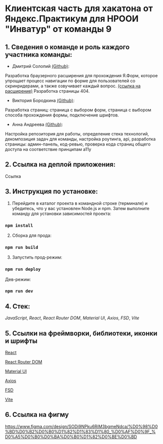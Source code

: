 # Клиентская часть для хакатона от Яндекс.Практикум для НРООИ "Инватур" от команды 9

## 1. Сведения о команде и роль каждого участника команды:

* Дмитрий Солопий [(Github)](https://github.com/dksolo/):

Разработка браузерного расширения для прохождения Я.Форм, которое упрощает процесс навигации по форме для пользователей со скринридерами, а также озвучивает каждый вопрос.
[(ссылка на расширение)](https://github.com/practicum-team-9/extension) Разработка страницы 404. 

* Виктория Бородкина [(Github)](https://github.com/BorodkinaViktoriya/):

Разработка страниц: страница с выбором форм, страница с выбором способа прохождения формы, подключение шрифтов.

* Анна Андреева [(Github)](https://github.com/arrayumi/):

Настройка репозитория для работы, определение стека технологий, декомпозиция задач для команды, настройка роутинга, api, разработка страницы: админ-панель, код-ревью, проверка кода страниц общего доступа на соответствие принципам a11y

## 2. Ссылка на деплой приложения:
Ссылка

## 3. Инструкция по установке:
1. Перейдите в каталог проекта в командной строке (терминале) и убедитесь, что у вас установлен Node.js и npm. Затем выполните команду для установки зависимостей проекта:

### ```npm install```

2. Сборка для прода:

### ```npm run build```

3. Запустить прод-режим:

### ```npm run deploy```

Дев-режим:

### ```npm run dev```

## 4. Стек: 
_JavaScript_, _React_, _React Router DOM_, _Material UI_, _Axios_, _FSD_, _Vite_

## 5. Cсылки на фреймворки, библиотеки, иконки и шрифты
[React](https://react.dev/)


[React Router DOM](https://reactrouter.com/home)


[Material UI](https://mui.com/)


[Axios](https://axios-http.com/)


[FSD](https://feature-sliced.design/)


[Vite](https://vite.dev/)

## 6. Ссылка на фигму
https://www.figma.com/design/SODi9NPku6RiM3bgmeNdca/%D0%98%D0%BD%D0%B2%D0%B0%D1%82%D1%83%D1%80_%D0%AF%D0%9F_%D0%A5%D0%B0%D0%BA%D0%B0%D1%82%D0%BE%D0%BD
